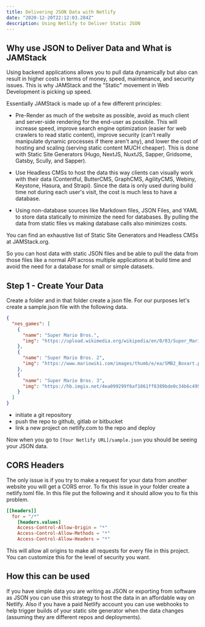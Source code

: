 ```yaml
---
title: Delivering JSON Data with Netlify
date: "2020-12-20T22:12:03.284Z"
description: Using Netlify to Deliver Static JSON
---
```


## Why use JSON to Deliver Data and What is JAMStack

Using backend applications allows you to pull data dynamically but also can result in higher costs in terms of money, speed, maintenance, and security issues. This is why JAMStack and the "Static" movement in Web Development is picking up speed.

Essentially JAMStack is made up of a few different principles:

- Pre-Render as much of the website as possible, avoid as much client and server-side rendering for the end-user as possible. This will increase speed, improve search engine optimization (easier for web crawlers to read static content), improve security (can't really manipulate dynamic processes if there aren't any), and lower the cost of hosting and scaling (serving static content MUCH cheaper). This is done with Static Site Generators (Hugo, NextJS, NuxtJS, Sapper, Gridsome, Gatsby, Scully, and Sapper).

- Use Headless CMSs to host the data this way clients can visually work with their data (Contentful, ButterCMS, GraphCMS, AgilityCMS, Webiny, Keystone, Hasura, and Strapi). Since the data is only used during build time not during each user's visit, the cost is much less to have a database.

- Using non-database sources like Markdown files, JSON Files, and YAML to store data statically to minimize the need for databases. By pulling the data from static files vs making database calls also minimizes costs.

You can find an exhaustive list of Static Site Generators and Headless CMSs at JAMStack.org.

So you can host data with static JSON files and be able to pull the data from those files like a normal API across multiple applications at build time and avoid the need for a database for small or simple datasets.

## Step 1 - Create Your Data

Create a folder and in that folder create a json file. For our purposes let's create a sample.json file with the following data.

```json
{
  "nes_games": [
    {
      "name": "Super Mario Bros.",
      "img": "https://upload.wikimedia.org/wikipedia/en/0/03/Super_Mario_Bros._box.png"
    },
    {
      "name": "Super Mario Bros. 2",
      "img": "https://www.mariowiki.com/images/thumb/e/ea/SMB2_Boxart.png/1200px-SMB2_Boxart.png"
    },
    {
      "name": "Super Mario Bros. 3",
      "img": "https://hb.imgix.net/4ea099299f6af1861ff8389bde0c34b6c4957224.jpg?auto=compress,format&fit=crop&h=353&w=616&s=86d8ce7ac94fb9cbb94b6322cb630cb1"
    }
  ]
}
```

- initiate a git repository
- push the repo to github, gitlab or bitbucket
- link a new project on netlify.com to the repo and deploy

Now when you go to ```[Your Netlify URL]/sample.json``` you should be seeing your JSON data.

## CORS Headers

The only issue is if you try to make a request for your data from another website you will get a CORS error. To fix this issue in your folder create a netlify.toml file. In this file put the following and it should allow you to fix this problem.

```toml
[[headers]]
  for = "/*"
    [headers.values]
    Access-Control-Allow-Origin = "*"
    Access-Control-Allow-Methods = "*"
    Access-Control-Allow-Headers = "*"

```

This will allow all origins to make all requests for every file in this project. You can customize this for the level of security you want.

## How this can be used

If you have simple data you are writing as JSON or exporting from software as JSON you can use this strategy to host the data in an affordable way on Netlify. Also if you have a paid Netlify account you can use webhooks to help trigger builds of your static site generator when the data changes (assuming they are different repos and deployments).